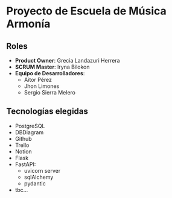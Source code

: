# Proyecto de Escuela de Música Armonía 

## Roles

- **Product Owner**: Grecia Landazuri Herrera
- **SCRUM Master**: Iryna Bilokon
- **Equipo de Desarrolladores**:
  - Aitor Pérez
  - Jhon Limones
  - Sergio Sierra Melero

## Tecnologías elegidas 

- PostgreSQL
- DBDiagram
- Github
- Trello
- Notion
- Flask
- FastAPI:
    - uvicorn server
    - sqlAlchemy
    - pydantic
- tbc...
